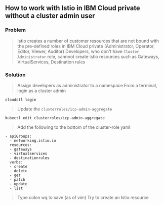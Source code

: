 ## How to work with Istio in IBM Cloud private without a cluster admin user
### Problem
> Istio creates a number of customer resources that are not bound with the pre-defined roles in IBM Cloud private (Administrator, Operator, Editor, Viewer, Auditor)
> Developers, who don't have `Cluster Administrator` role, cannnot create Istio resources such as Gateways, VirtualServices, Destination rules
### Solution
> Assign developers as administrator to a namespace
> From a terminal, login as a cluster admin
```
cloudctl login
```
> Update the `clusterroles/icp-admin-aggregate`
```
kubectl edit clusterroles/icp-admin-aggregate
```
> Add the following to the bottom of the cluster-role yaml
```
- apiGroups:
  - networking.istio.io
  resources:
  - gateways
  - virtualservices
  - destinationrules
  verbs:
  - create
  - delete
  - get
  - patch
  - update
  - list
```
> Type colon wq to save (as of vim)
> Try to create an Istio resource
